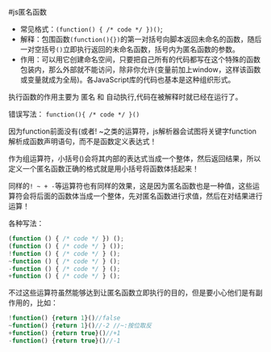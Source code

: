 #js匿名函数

- 常见格式：`(function() { /* code */ })()`;
- 解释：包围函数`(function(){})`的第一对括号向脚本返回未命名的函数，随后一对空括号`()`立即执行返回的未命名函数，括号内为匿名函数的参数。
- 作用：可以用它创建命名空间，只要把自己所有的代码都写在这个特殊的函数包装内，那么外部就不能访问，除非你允许(变量前加上window，这样该函数或变量就成为全局)。各JavaScript库的代码也基本是这种组织形式。

执行函数的作用主要为 匿名 和 自动执行,代码在被解释时就已经在运行了。

错误写法：
```function(){ /* code */ }()```

因为function前面没有(或者! ~之类的运算符，js解析器会试图将关键字function解析成函数声明语句，而不是函数定义表达式！

作为组运算符，小括号()会将其内部的表达式当成一个整体，然后返回结果，所以定义一个匿名函数正确的格式就是用小括号将函数体括起来！

同样的`! ~ + -`等运算符也有同样的效果，这是因为匿名函数也是一种值，这些运算符会将后面的函数体当成一个整体，先对匿名函数进行求值，然后在对结果进行运算！

各种写法：
``` javascript
(function () { /* code */ }) ();
(function () { /* code */ } ()); 
!function () { /* code */ } ();
~function () { /* code */ } ();
-function () { /* code */ } ();
+function () { /* code */ } ();
```

不过这些运算符虽然能够达到让匿名函数立即执行的目的，但是要小心他们是有副作用的，比如：
``` javascript
!function() {return 1}()//false
~function() {return 1}()//-2 //~:按位取反
+function() {return true}()//+1
-function() {return true}()//-1
```
